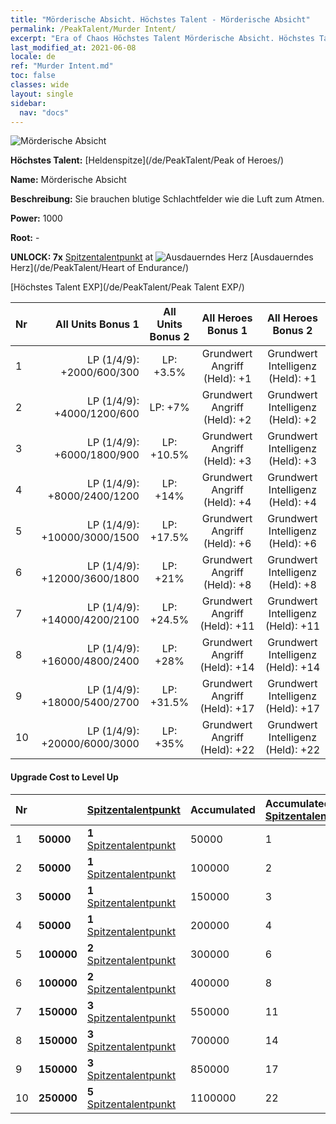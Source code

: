 ```yaml
---
title: "Mörderische Absicht. Höchstes Talent - Mörderische Absicht"
permalink: /PeakTalent/Murder Intent/
excerpt: "Era of Chaos Höchstes Talent Mörderische Absicht. Höchstes Talent Mörderische Absicht. Mörderische Absicht"
last_modified_at: 2021-06-08
locale: de
ref: "Murder Intent.md"
toc: false
classes: wide
layout: single
sidebar:
  nav: "docs"
---
```


  ![Mörderische Absicht](/images/pt/talent_1007.png)

  **Höchstes Talent:** [Heldenspitze](/de/PeakTalent/Peak of Heroes/)

  **Name:** Mörderische Absicht

  **Beschreibung:** Sie brauchen blutige Schlachtfelder wie die Luft zum Atmen.

  **Power:** 1000

  **Root:** -

  **UNLOCK: 7x** [Spitzentalentpunkt](/ItemsDE/con_934/) at ![Ausdauerndes Herz](/images/pt/talent_1002.png) [Ausdauerndes Herz](/de/PeakTalent/Heart of Endurance/)

  [Höchstes Talent EXP](/de/PeakTalent/Peak Talent EXP/)

  | Nr | All Units Bonus 1 | All Units Bonus 2 | All Heroes Bonus 1 | All Heroes Bonus 2 |
  |:---|--------------:|:-------------:|:-------------:|:-------------:|
  | 1 | LP (1/4/9): +2000/600/300 | LP: +3.5% | Grundwert Angriff (Held): +1 | Grundwert Intelligenz (Held): +1 |
  | 2 | LP (1/4/9): +4000/1200/600 | LP: +7% | Grundwert Angriff (Held): +2 | Grundwert Intelligenz (Held): +2 |
  | 3 | LP (1/4/9): +6000/1800/900 | LP: +10.5% | Grundwert Angriff (Held): +3 | Grundwert Intelligenz (Held): +3 |
  | 4 | LP (1/4/9): +8000/2400/1200 | LP: +14% | Grundwert Angriff (Held): +4 | Grundwert Intelligenz (Held): +4 |
  | 5 | LP (1/4/9): +10000/3000/1500 | LP: +17.5% | Grundwert Angriff (Held): +6 | Grundwert Intelligenz (Held): +6 |
  | 6 | LP (1/4/9): +12000/3600/1800 | LP: +21% | Grundwert Angriff (Held): +8 | Grundwert Intelligenz (Held): +8 |
  | 7 | LP (1/4/9): +14000/4200/2100 | LP: +24.5% | Grundwert Angriff (Held): +11 | Grundwert Intelligenz (Held): +11 |
  | 8 | LP (1/4/9): +16000/4800/2400 | LP: +28% | Grundwert Angriff (Held): +14 | Grundwert Intelligenz (Held): +14 |
  | 9 | LP (1/4/9): +18000/5400/2700 | LP: +31.5% | Grundwert Angriff (Held): +17 | Grundwert Intelligenz (Held): +17 |
  | 10 | LP (1/4/9): +20000/6000/3000 | LP: +35% | Grundwert Angriff (Held): +22 | Grundwert Intelligenz (Held): +22 |


#### Upgrade Cost to Level Up

  | Nr | <i class="fas fa-coins"/> | [Spitzentalentpunkt](/ItemsDE/con_934/) | Accumulated <i class="fas fa-coins"/> | Accumulated [Spitzentalentpunkt](/ItemsDE/con_934/) |
  |:---|:--------------|:-------------|:-------------|:-------------|
  | 1 | **50000** | **1** [Spitzentalentpunkt](/ItemsDE/con_934/) | 50000 | 1 |
  | 2 | **50000** | **1** [Spitzentalentpunkt](/ItemsDE/con_934/) | 100000 | 2 |
  | 3 | **50000** | **1** [Spitzentalentpunkt](/ItemsDE/con_934/) | 150000 | 3 |
  | 4 | **50000** | **1** [Spitzentalentpunkt](/ItemsDE/con_934/) | 200000 | 4 |
  | 5 | **100000** | **2** [Spitzentalentpunkt](/ItemsDE/con_934/) | 300000 | 6 |
  | 6 | **100000** | **2** [Spitzentalentpunkt](/ItemsDE/con_934/) | 400000 | 8 |
  | 7 | **150000** | **3** [Spitzentalentpunkt](/ItemsDE/con_934/) | 550000 | 11 |
  | 8 | **150000** | **3** [Spitzentalentpunkt](/ItemsDE/con_934/) | 700000 | 14 |
  | 9 | **150000** | **3** [Spitzentalentpunkt](/ItemsDE/con_934/) | 850000 | 17 |
  | 10 | **250000** | **5** [Spitzentalentpunkt](/ItemsDE/con_934/) | 1100000 | 22 |
